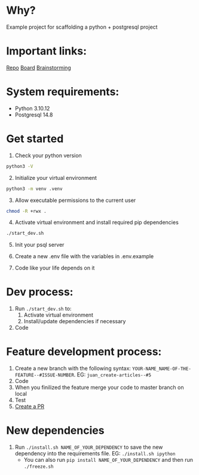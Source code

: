 # Why?
Example project for scaffolding a python + postgresql project

# Important links:
[Repo](https://github.com/KOD-MBEP-1/team_2_cms)
[Board](https://github.com/orgs/KOD-MBEP-1/projects/1/views/2)
[Brainstorming](https://excalidraw.com/#room=8a50ee05e2de9b83e81b,EMOOTXL9t4sAqB1HWbvirA)

# System requirements:

- Python 3.10.12
- Postgresql 14.8

# Get started

1. Check your python version
`````bash
python3 -V
`````

2. Initialize your virtual environment
`````bash
python3 -m venv .venv
`````

3. Allow executable permissions to the current user
````bash
chmod -R +rwx .
````

4. Activate virtual environment and install required pip dependencies
`````bash
./start_dev.sh
`````

5. Init your psql server
   
6. Create a new .env file with the variables in .env.example
   
7. Code like your life depends on it

# Dev process: 
1. Run `./start_dev.sh` to:
   1. Activate virtual environment
   2. Install/update dependencies if necessary
2. Code


# Feature development process: 
1. Create a new branch with the following syntax: `YOUR-NAME_NAME-OF-THE-FEATURE--#ISSUE-NUMBER`. EG: `juan_create-articles--#5`
2. Code
3. When you finilized the feature merge your code to master branch on local
4. Test
5. [Create a PR](https://github.com/KOD-MBEP-1/team_2_cms/pulls)


# New dependencies
1. Run `./install.sh NAME_OF_YOUR_DEPENDENCY` to save the new dependency into the requirements file. EG: `./install.sh ipython`
   - You can also run `pip install NAME_OF_YOUR_DEPENDENCY` and then run `./freeze.sh`
